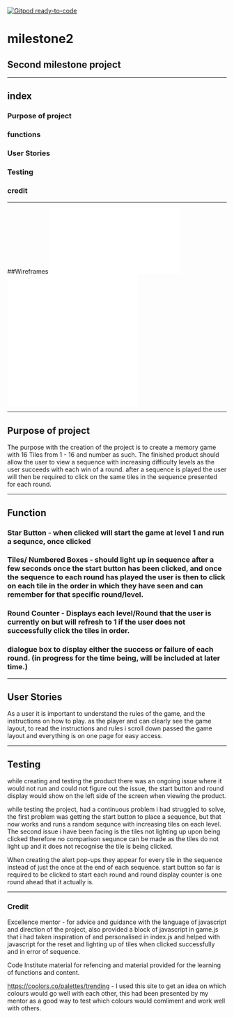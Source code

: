 [![Gitpod ready-to-code](https://img.shields.io/badge/Gitpod-ready--to--code-blue?logo=gitpod)](https://gitpod.io/#https://github.com/Paul-Glanville/milestone2)

# milestone2

## Second milestone project
---

## index

### Purpose of project
### functions
### User Stories
### Testing
### credit

---

##Wireframes
![Project desktop](/assets/wireframes/project-desktop.pdf)
![Project tablet](/assets/wireframes/project-desktop.pdf)
![Project mobile](/assets/wireframes/project-desktop.pdf)

---

## Purpose of project
The purpose with the creation of the project is to create a memory game with 16 Tiles from 1 - 16 and number as such. 
The finished product should allow the user to view a sequence with increasing difficulty levels as the user succeeds with each win of a round.
after a sequence is played the user will then be required to click on the same tiles in the sequence presented for each round.


---

## Function

### Star Button - when clicked will start the game at level 1 and run a sequnce, once clicked
### Tiles/ Numbered Boxes - should light up in sequence after a few seconds once the start button has been clicked, and once the sequence to each round has played the user is then to click on each tile in the order in which they have seen and can remember for that specific round/level.
### Round Counter - Displays each level/Round that the user is currently on  but will refresh to 1 if the user does not successfully click the tiles in order.
### dialogue box to display either the success or failure of each round. (in progress for the time being, will be included at later time.)

---

## User Stories

As a user it is important to understand the rules of the game, and the instructions on how to play. 
as the player and can clearly see the game layout, to read the instructions and rules i scroll down passed the game layout and everything is on one page for easy access.


---

## Testing
while creating and testing the product there was an ongoing issue where it would not run and could not figure out the issue,
the start button and round display would show on the left side of the screen when viewing the product.

while testing the project, had a continuous problem i had struggled to solve, the first problem was getting the start button to place a sequence, but that now works and runs a random sequnce with increasing tiles on each level.
The second issue i have been facing is the tiles not lighting up upon being clicked therefore no comparison sequnce can be made as the tiles do not light up and it does not recognise the tile is being clicked.

When creating the alert pop-ups they appear for every tile in the sequence instead of just the once at the end of each sequence.
start button so far is required to be clicked to start each round and round display counter is one round ahead that it actually is.


---

### Credit

Excellence mentor - for advice and guidance with the language of javascript and direction of the project, also provided a block of javascript in game.js that i had taken inspiration of and personalised in index.js and helped with javascript for the reset and lighting up of tiles when clicked successfully and in error of sequence.

Code Institute material for refencing and material provided for the learning of functions and content.

https://coolors.co/palettes/trending - I used this site to get an idea on which colours would go well with each other, this had been presented by my mentor as a good way to test which colours would comliment and work well with others.
